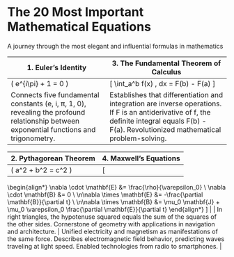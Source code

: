 # The 20 Most Important Mathematical Equations

A journey through the most elegant and influential formulas in mathematics

| 1. Euler’s Identity | 3. The Fundamental Theorem of Calculus |
|---------------------|---------------------------------------|
| \( e^{i\pi} + 1 = 0 \) | \[ \int_a^b f(x) \, dx = F(b) - F(a) \] |
| Connects five fundamental constants (e, i, π, 1, 0), revealing the profound relationship between exponential functions and trigonometry. | Establishes that differentiation and integration are inverse operations. If F is an antiderivative of f, the definite integral equals F(b) - F(a). Revolutionized mathematical problem-solving. |

| 2. Pythagorean Theorem | 4. Maxwell’s Equations |
|------------------------|-----------------------|
| \( a^2 + b^2 = c^2 \) | \[
\begin{align*}
\nabla \cdot \mathbf{E} &= \frac{\rho}{\varepsilon_0} \\
\nabla \cdot \mathbf{B} &= 0 \\
\n\nabla \times \mathbf{E} &= -\frac{\partial \mathbf{B}}{\partial t} \\
\n\nabla \times \mathbf{B} &= \mu_0 \mathbf{J} + \mu_0 \varepsilon_0 \frac{\partial \mathbf{E}}{\partial t}
\end{align*}
\] |
| In right triangles, the hypotenuse squared equals the sum of the squares of the other sides. Cornerstone of geometry with applications in navigation and architecture. | Unified electricity and magnetism as manifestations of the same force. Describes electromagnetic field behavior, predicting waves traveling at light speed. Enabled technologies from radio to smartphones. |
